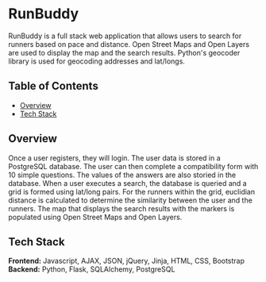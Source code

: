 # RunBuddy

RunBuddy is a full stack web application that allows users to search for runners based on pace and distance.  Open Street Maps and Open Layers are used to display the map and the search results.  Python's geocoder library is used for geocoding addresses and lat/longs.

## Table of Contents
* [Overview](#overview)<br/>
* [Tech Stack](#techstack)<br/>


<a name="overview"/></a>
## Overview

Once a user registers, they will login. The user data is stored in a PostgreSQL database. The user can then complete a compatibility form with 10 simple questions.  The values of the answers are also storied in the database.  When a user executes a search, the database is queried and a grid is formed using lat/long pairs.  For the runners within the grid, euclidian distance is calculated to determine the similarity between the user and the runners. The map that displays the search results with the markers is populated using Open Street Maps and Open Layers.

<a name="techstack"/></a>
## Tech Stack
**Frontend:** Javascript, AJAX, JSON, jQuery, Jinja, HTML, CSS, Bootstrap</br>
**Backend:** Python, Flask, SQLAlchemy, PostgreSQL<br/>
